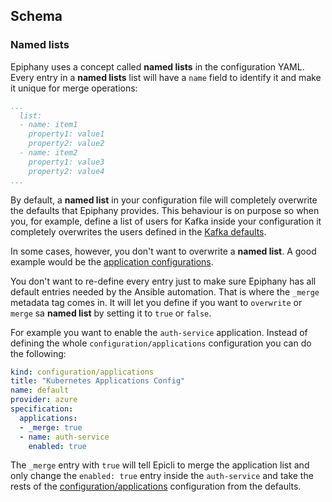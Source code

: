## Schema

### Named lists

Epiphany uses a concept called **named lists** in the configuration YAML. Every entry in a **named lists**  list will have a ```name``` field to identify it and make it unique for merge operations:

```yaml
...
  list:
  - name: item1
    property1: value1
    property2: value2
  - name: item2
    property1: value3
    property2: value4
...
```

By default, a **named list** in your configuration file will completely overwrite the defaults that Epiphany provides. This behaviour is on purpose so when you, for example, define a list of users for Kafka inside your configuration it completely overwrites the users defined in the [Kafka defaults](https://github.com/epiphany-platform/epiphany/blob/9ff9bb266cd6addf309059a8a5e7a48835daafc3/core/src/epicli/data/common/defaults/configuration/kafka.yml#L34).

In some cases, however, you don't want to overwrite a **named list**. A good example would be the [application configurations](https://github.com/epiphany-platform/epiphany/blob/v1.0.1/core/src/epicli/data/common/defaults/configuration/applications.yml).

You don't want to re-define every entry just to make sure Epiphany has all default entries needed by the Ansible automation. That is where the ```_merge``` metadata tag comes in. It will let you define if you want to ```overwrite``` or ```merge``` sa **named list** by setting it to ```true``` or ```false```.

For example you want to enable the ```auth-service``` application. Instead of defining the whole ```configuration/applications``` configuration you can do the following:

```yaml
kind: configuration/applications
title: "Kubernetes Applications Config"
name: default
provider: azure
specification:
  applications:
  - _merge: true
  - name: auth-service
    enabled: true
```

The ```_merge``` entry with ```true``` will tell Epicli to merge the application list and only change the ```enabled: true``` entry inside the ```auth-service``` and take the rests of the [configuration/applications]((https://github.com/epiphany-platform/epiphany/blob/develop/core/src/epicli/data/common/defaults/configuration/applications.yml)) configuration from the defaults.
